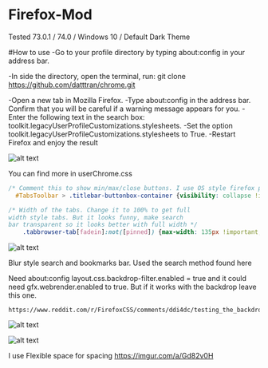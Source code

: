 # Firefox-Mod
Tested 73.0.1 / 74.0 /  Windows 10 / Default Dark Theme

#How to use
-Go to your profile directory by typing about:config in your address bar. 

-In side the directory, open the terminal, run:
  git clone https://github.com/datttran/chrome.git

-Open a new tab in Mozilla Firefox.
-Type about:config in the address bar. Confirm that you will be careful if a warning message appears for you.
-Enter the following text in the search box: toolkit.legacyUserProfileCustomizations.stylesheets.
-Set the option toolkit.legacyUserProfileCustomizations.stylesheets to True.
-Restart Firefox and enjoy the result

![alt text](https://i.imgur.com/Hi1ocvT.png)

You can find more in userChrome.css
```css
/* Comment this to show min/max/close buttons. I use OS style firefox plugin. */
  #TabsToolbar > .titlebar-buttonbox-container {visibility: collapse !important;}
```

```css
/* Width of the tabs. Change it to 100% to get full 
width style tabs. But it looks funny, make search 
bar transparent so it looks better with full width */
	.tabbrowser-tab[fadein]:not([pinned]) {max-width: 135px !important;}  
```  
![alt text](https://i.imgur.com/8IUIq2g.png)

Blur style search and bookmarks bar. Used the search method found here 

Need about:config layout.css.backdrop-filter.enabled = true
and it could need  gfx.webrender.enabled to true. But if it works with the backdrop leave this one.
```
https://www.reddit.com/r/FirefoxCSS/comments/ddi4dc/testing_the_backdropfilter_in_the_url_dropdown/
```  
 ![alt text](https://i.imgur.com/bU7ahnk.png)
 
 ![alt text](https://i.imgur.com/OasXFqd.png)
 
 I use Flexible space for spacing https://imgur.com/a/Gd82v0H 
